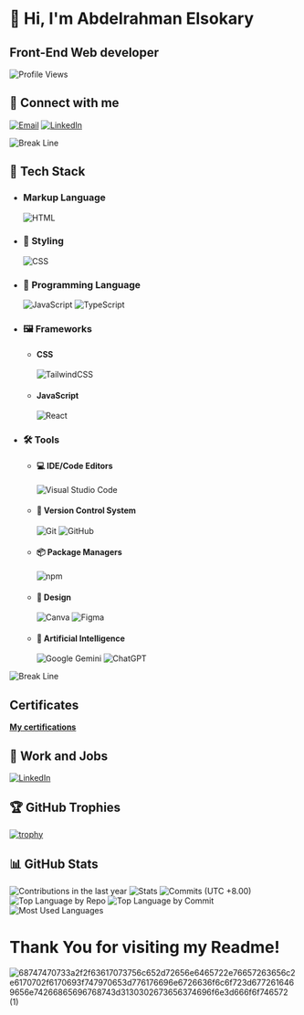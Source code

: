  # 👋 Hi, I'm Abdelrahman Elsokary

## **Front-End Web developer**

![Profile Views](https://komarev.com/ghpvc/?username=AbdelrahmanElsokary&label=Profile%20views&color=0e75b6&style=flat)


## 🤝 Connect with me

<a href="mailto:abdalrahmanelsokary@gmail.com"><img src="https://github.com/user-attachments/assets/9bf2b587-014b-4290-a370-7b9a01cd148d" alt="Email"></a>
[![LinkedIn](https://img.icons8.com/?size=64&id=X8g2OZMx4ET5&format=gif)](https://www.linkedin.com/in/abdulrahman-elsokary-29036930a/)

![Break Line](https://user-images.githubusercontent.com/73097560/115834477-dbab4500-a447-11eb-908a-139a6edaec5c.gif)



## 🧳 Tech Stack

- ### Markup Language
  ![HTML](https://img.shields.io/badge/HTML-%23E34F26.svg?logo=html5&logoColor=white)

- ### 🎨 Styling
  ![CSS](https://img.shields.io/badge/CSS-1572B6?logo=css3&logoColor=fff)

- ### 🧠 Programming Language
  ![JavaScript](https://img.shields.io/badge/JavaScript-F7DF1E?logo=javascript&logoColor=000)
  ![TypeScript](https://img.shields.io/badge/TypeScript-3178C6?logo=typescript&logoColor=fff)

- ### 🖼️ Frameworks

  - #### CSS
    ![TailwindCSS](https://img.shields.io/badge/Tailwind%20CSS-%2338B2AC.svg?logo=tailwind-css&logoColor=white)
    
  - #### JavaScript
    ![React](https://img.shields.io/badge/React-%2320232a.svg?logo=react&logoColor=%2361DAFB)


- ### 🛠️ Tools

  - #### 💻 IDE/Code Editors
    ![Visual Studio Code](https://custom-icon-badges.demolab.com/badge/Visual%20Studio%20Code-0078d7.svg?logo=vsc&logoColor=white)
    
  - #### 🔖 Version Control System
    ![Git](https://img.shields.io/badge/Git-F05032?logo=git&logoColor=fff)
    ![GitHub](https://img.shields.io/badge/GitHub-%23121011.svg?logo=github&logoColor=white)
  
  - #### 📦 Package Managers
    ![npm](https://img.shields.io/badge/npm-CB3837?logo=npm&logoColor=fff)
   
  - #### 🎨 Design
    ![Canva](https://img.shields.io/badge/Canva-%2300C4CC.svg?&logo=Canva&logoColor=white)
    ![Figma](https://img.shields.io/badge/Figma-F24E1E?logo=figma&logoColor=white)
  
  - #### 🤖 Artificial Intelligence

    ![Google Gemini](https://img.shields.io/badge/Google%20Gemini-886FBF?logo=googlegemini&logoColor=fff)
    ![ChatGPT](https://img.shields.io/badge/ChatGPT-74aa9c?logo=openai&logoColor=white)

![Break Line](https://user-images.githubusercontent.com/73097560/115834477-dbab4500-a447-11eb-908a-139a6edaec5c.gif)

## Certificates

<a href="https://github.com/AbdelrahmanELsokary/Certifications">**My certifications**</a>

## 💼 Work and Jobs

[![LinkedIn](https://img.shields.io/badge/LinkedIn-0A66C2?logo=linkedin&logoColor=fff)](https://www.linkedin.com/in/abdulrahman-elsokary-29036930a/)



## 🏆 GitHub Trophies

[![trophy](https://github-profile-trophy.vercel.app/?username=AbdelrahmanELsokary&theme=dracula&no-bg=true&no-frame=true)](https://github.com/ryo-ma/github-profile-trophy)


## 📊 GitHub Stats

![Contributions in the last year](http://github-profile-summary-cards.vercel.app/api/cards/profile-details?username=AbdelrahmanElsokary&theme=dark)
![Stats](http://github-profile-summary-cards.vercel.app/api/cards/stats?username=AbdelrahmanElsokary&theme=dark&show_icons=true&hide_border=true&count_private=true)
![Commits (UTC +8.00)](http://github-profile-summary-cards.vercel.app/api/cards/productive-time?username=AbdelrahmanElsokary&theme=dark&utcOffset=8)
![Top Language by Repo](http://github-profile-summary-cards.vercel.app/api/cards/repos-per-language?username=AbdelrahmanElsokary&theme=dark)
![Top Language by Commit](http://github-profile-summary-cards.vercel.app/api/cards/most-commit-language?username=AbdelrahmanElsokary&theme=dark) <br>
![Most Used Languages](https://github-readme-stats.vercel.app/api/top-langs/?username=AbdelrahmanElsokary&theme=dark&show_icons=true&hide_border=true)



# Thank You for visiting my Readme!
![68747470733a2f2f63617073756c652d72656e6465722e76657263656c2e6170702f6170693f747970653d776176696e6726636f6c6f723d6772616469656e74266865696768743d3130302673656374696f6e3d666f6f746572 (1)](https://github.com/user-attachments/assets/e599b0c5-b812-4e11-908a-2bdec8c97c5f)
